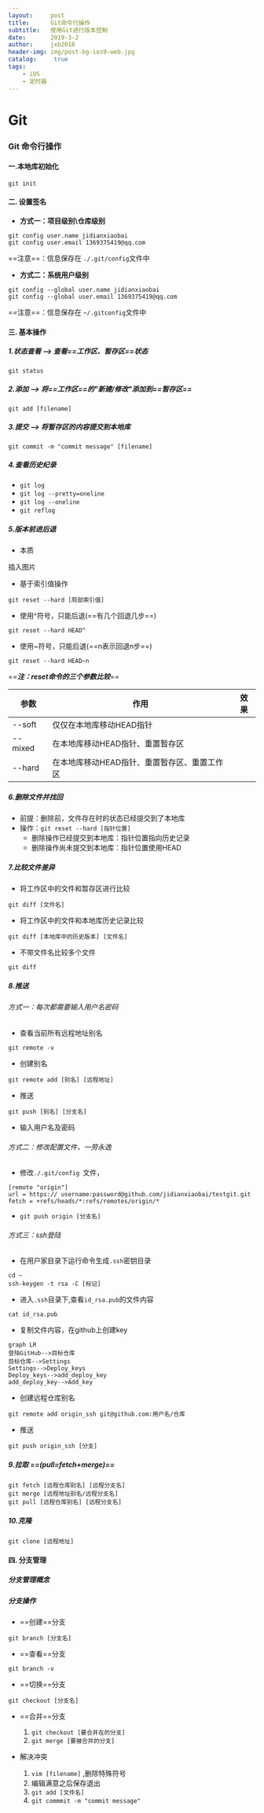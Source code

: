 ```yaml
---
layout:     post
title:      Git命令行操作
subtitle:   使用Git进行版本控制
date:       2019-3-2
author:     jxb2018
header-img: img/post-bg-ios9-web.jpg
catalog: 	 true
tags:
    - iOS
    - 定时器
---
```

# Git

### Git 命令行操作
#### 一.本地库初始化

```
git init
```
#### 二. 设置签名
- **方式一：项目级别\仓库级别**

```
git config user.name jidianxiaobai
git config user.email 1369375419@qq.com
```
==注意==：信息保存在 ```./.git/config```文件中

- **方式二：系统用户级别**

```
git config --global user.name jidianxiaobai
git config --global user.email 1369375419@qq.com
```
==注意==：信息保存在 ```~/.gitconfig```文件中

#### 三. 基本操作
##### 1.状态查看 --> 查看==工作区、暂存区==状态 

```
git status
```
##### 2.添加 --> 将==工作区==的"新建/修改"添加到==暂存区==
```
git add [filename]
```
##### 3.提交 --> 将暂存区的内容提交到本地库
```
git commit -m "commit message" [filename]
```
##### 4.查看历史纪录
-  ```git log```
-  ```git log --pretty=oneline```
-  ```git log --oneline```
-  ```git reflog```
##### 5.版本前进后退
- 本质
 
插入图片
- 基于索引值操作

```
git reset --hard [局部索引值]
```

- 使用^符号，只能后退(==有几个回退几步==)

```
git reset --hard HEAD^
```

- 使用~符号，只能后退(==n表示回退n步==)
```
git reset --hard HEAD~n
```
==***注：reset命令的三个参数比较***==

参数 | 作用 | 效果
---|---|---
--soft | 仅仅在本地库移动HEAD指针
--mixed | 在本地库移动HEAD指针、重置暂存区
--hard | 在本地库移动HEAD指针、重置暂存区、重置工作区

##### 6.删除文件并找回
- 前提：删除前，文件存在时的状态已经提交到了本地库
- 操作：``` git reset --hard [指针位置] ```
  - 删除操作已经提交到本地库：指针位置指向历史记录
  - 删除操作尚未提交到本地库：指针位置使用HEAD
##### 7.比较文件差异
- 将工作区中的文件和暂存区进行比较
 ```
git diff [文件名] 
```
- 将工作区中的文件和本地库历史记录比较
 ```
git diff [本地库中的历史版本] [文件名]
```
- 不带文件名比较多个文件
``` 
git diff 
```
##### 8.推送 
###### 方式一：每次都需要输入用户名密码
- 查看当前所有远程地址别名 
``` 
git remote -v 
``` 
- 创建别名
```
git remote add [别名] [远程地址]
```
- 推送
```
git push [别名] [分支名]
```
- 输入用户名及密码
###### 方式二：修改配置文件，一劳永逸
- 修改```./.git/config ```文件，
```
[remote "origin"]
url = https:// username:password@github.com/jidianxiaobai/testgit.git
fetch = +refs/heads/*:refs/remotes/origin/*
```
- ``` git push origin [分支名] ```
###### 方式三：ssh登陆
- 在用户家目录下运行命令生成``` .ssh ```密钥目录
```
cd ~
ssh-keygen -t rsa -C [标记]
```
- 进入``` .ssh ```目录下,查看``` id_rsa.pub ```的文件内容
```
cat id_rsa.pub
```
- 复制文件内容，在github上创建key
```
graph LR
登陆GitHub-->目标仓库
目标仓库-->Settings
Settings-->Deploy_keys
Deploy_keys-->add_deploy_key
add_deploy_key-->Add_key
```
- 创建远程仓库别名
```
git remote add origin_ssh git@github.com:用户名/仓库
```
- 推送
```
git push origin_ssh [分支]
```
##### 9.拉取 ==(pull=fetch+merge)==
```
git fetch [远程仓库别名] [远程分支名]
git merge [远程地址别名/远程分支名]
git pull [远程仓库别名] [远程分支名]

```
##### 10.克隆
```
git clone [远程地址]
```
#### 四. 分支管理
##### 分支管理概念

##### 分支操作
- ==创建==分支
```
git branch [分支名]
```
- ==查看==分支
```
git branch -v
```
- ==切换==分支
```
git checkout [分支名]
```
- ==合并==分支
  1. ``` git checkout [要合并在的分支] ```
  2. ``` git merge [要被合并的分支] ```
 

- 解决冲突
  1. ``` vim [filename] ``` ,删除特殊符号
  2. 编辑满意之后保存退出
  3. ``` git add [文件名] ```
  4. ``` git commmit -m "commit message" ```